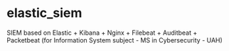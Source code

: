 # elastic_siem
SIEM based on Elastic + Kibana + Nginx + Filebeat + Auditbeat + Packetbeat (for Information System subject - MS in Cybersecurity - UAH)
